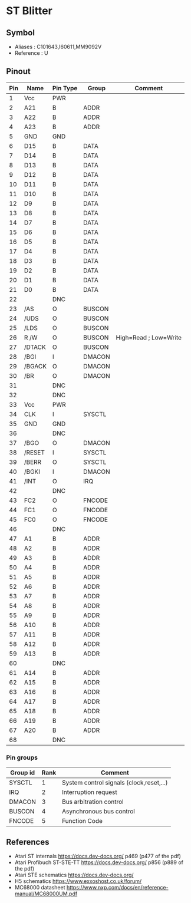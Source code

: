 # ST Blitter

## Symbol

* Aliases : C101643,I60611,MM9092V
* Reference : U

## Pinout

|Pin|Name|Pin Type|Group|Comment|
|---|---|---|---|---|
|1|Vcc|PWR|||
|2|A21|B|ADDR||
|3|A22|B|ADDR||
|4|A23|B|ADDR||
|5|GND|GND|||
|6|D15|B|DATA||
|7|D14|B|DATA||
|8|D13|B|DATA||
|9|D12|B|DATA||
|10|D11|B|DATA||
|11|D10|B|DATA||
|12|D9|B|DATA||
|13|D8|B|DATA||
|14|D7|B|DATA||
|15|D6|B|DATA||
|16|D5|B|DATA||
|17|D4|B|DATA||
|18|D3|B|DATA||
|19|D2|B|DATA||
|20|D1|B|DATA||
|21|D0|B|DATA||
|22||DNC|||
|23|/AS|O|BUSCON||
|24|/UDS|O|BUSCON||
|25|/LDS|O|BUSCON||
|26|R /W|O|BUSCON|High=Read ; Low=Write|
|27|/DTACK|O|BUSCON||
|28|/BGI|I|DMACON||
|29|/BGACK|O|DMACON||
|30|/BR|O|DMACON||
|31||DNC|||
|32||DNC|||
|33|Vcc|PWR|||
|34|CLK|I|SYSCTL||
|35|GND|GND|||
|36||DNC|||
|37|/BGO|O|DMACON||
|38|/RESET|I|SYSCTL||
|39|/BERR|O|SYSCTL||
|40|/BGKI|I|DMACON||
|41|/INT|O|IRQ||
|42||DNC|||
|43|FC2|O|FNCODE||
|44|FC1|O|FNCODE||
|45|FC0|O|FNCODE||
|46||DNC|||
|47|A1|B|ADDR||
|48|A2|B|ADDR||
|49|A3|B|ADDR||
|50|A4|B|ADDR||
|51|A5|B|ADDR||
|52|A6|B|ADDR||
|53|A7|B|ADDR||
|54|A8|B|ADDR||
|55|A9|B|ADDR||
|56|A10|B|ADDR||
|57|A11|B|ADDR||
|58|A12|B|ADDR||
|59|A13|B|ADDR||
|60||DNC|||
|61|A14|B|ADDR||
|62|A15|B|ADDR||
|63|A16|B|ADDR||
|64|A17|B|ADDR||
|65|A18|B|ADDR||
|66|A19|B|ADDR||
|67|A20|B|ADDR||
|68||DNC|||


### Pin groups

|Group id|Rank|Comment|
|---|---|---|
|SYSCTL|1|System control signals (clock,reset,...)|
|IRQ|2|Interruption request|
|DMACON|3|Bus arbitration control|
|BUSCON|4|Asynchronous bus control|
|FNCODE|5|Function Code|


## References

* Atari ST internals	https://docs.dev-docs.org/	p469	(p477 of the pdf)
* Atari Profibuch ST-STE-TT	https://docs.dev-docs.org/	p856	(p889 of the pdf)
* Atari STE schematics	https://docs.dev-docs.org/		
* H5 schematics	https://www.exxoshost.co.uk/forum/		
* MC68000 datasheet	https://www.nxp.com/docs/en/reference-manual/MC68000UM.pdf

